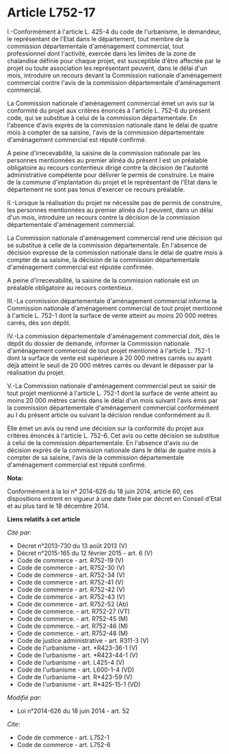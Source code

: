# Article L752-17

I.-Conformément à l'article L. 425-4 du code de l'urbanisme, le demandeur, le représentant de l'Etat dans le département,
tout membre de la commission départementale d'aménagement commercial, tout professionnel dont l'activité, exercée dans les
limites de la zone de chalandise définie pour chaque projet, est susceptible d'être affectée par le projet ou toute
association les représentant peuvent, dans le délai d'un mois, introduire un recours devant la Commission nationale
d'aménagement commercial contre l'avis de la commission départementale d'aménagement commercial. 

La Commission nationale d'aménagement commercial émet un avis sur la conformité du projet aux critères énoncés à l'article L.
752-6 du présent code, qui se substitue à celui de la commission départementale. En l'absence d'avis exprès de la commission
nationale dans le délai de quatre mois à compter de sa saisine, l'avis de la commission départementale d'aménagement
commercial est réputé confirmé. 

A peine d'irrecevabilité, la saisine de la commission nationale par les personnes mentionnées au premier alinéa du présent I
est un préalable obligatoire au recours contentieux dirigé contre la décision de l'autorité administrative compétente pour
délivrer le permis de construire. Le maire de la commune d'implantation du projet et le représentant de l'Etat dans le
département ne sont pas tenus d'exercer ce recours préalable. 

II.-Lorsque la réalisation du projet ne nécessite pas de permis de construire, les personnes mentionnées au premier alinéa du
I peuvent, dans un délai d'un mois, introduire un recours contre la décision de la commission départementale d'aménagement
commercial. 

La Commission nationale d'aménagement commercial rend une décision qui se substitue à celle de la commission départementale.
En l'absence de décision expresse de la commission nationale dans le délai de quatre mois à compter de sa saisine, la
décision de la commission départementale d'aménagement commercial est réputée confirmée. 

A peine d'irrecevabilité, la saisine de la commission nationale est un préalable obligatoire au recours contentieux. 

III.-La commission départementale d'aménagement commercial informe la Commission nationale d'aménagement commercial de tout
projet mentionné à l'article L. 752-1 dont la surface de vente atteint au moins 20 000 mètres carrés, dès son dépôt. 

IV.-La commission départementale d'aménagement commercial doit, dès le dépôt du dossier de demande, informer la Commission
nationale d'aménagement commercial de tout projet mentionné à l'article L. 752-1 dont la surface de vente est supérieure à 20
000 mètres carrés ou ayant déjà atteint le seuil de 20 000 mètres carrés ou devant le dépasser par la réalisation du projet. 

V.-La Commission nationale d'aménagement commercial peut se saisir de tout projet mentionné à l'article L. 752-1 dont la
surface de vente atteint au moins 20 000 mètres carrés dans le délai d'un mois suivant l'avis émis par la commission
départementale d'aménagement commercial conformément au I du présent article ou suivant la décision rendue conformément au
II. 

Elle émet un avis ou rend une décision sur la conformité du projet aux critères énoncés à l'article L. 752-6. Cet avis ou
cette décision se substitue à celui de la commission départementale. En l'absence d'avis ou de décision exprès de la
commission nationale dans le délai de quatre mois à compter de sa saisine, l'avis de la commission départementale
d'aménagement commercial est réputé confirmé.

**Nota:**

Conformément à la loi n° 2014-626 du 18 juin 2014, article 60, ces dispositions entrent en vigueur à une date fixée par
décret en Conseil d'Etat et au plus tard le 18 décembre 2014.

**Liens relatifs à cet article**

_Cité par_:

  - Décret n°2013-730 du 13 août 2013 (V)
  - Décret n°2015-165 du 12 février 2015 - art. 6 (V)
  - Code de commerce - art. R752-19 (V)
  - Code de commerce - art. R752-30 (V)
  - Code de commerce - art. R752-34 (V)
  - Code de commerce - art. R752-41 (V)
  - Code de commerce - art. R752-42 (V)
  - Code de commerce - art. R752-43 (V)
  - Code de commerce - art. R752-52 (Ab)
  - Code de commerce. - art. R752-27 (VT)
  - Code de commerce. - art. R752-45 (M)
  - Code de commerce. - art. R752-46 (M)
  - Code de commerce. - art. R752-48 (M)
  - Code de justice administrative - art. R311-3 (V)
  - Code de l'urbanisme - art. *R423-36-1 (V)
  - Code de l'urbanisme - art. *R423-44-1 (V)
  - Code de l'urbanisme - art. L425-4 (V)
  - Code de l'urbanisme - art. L600-1-4 (VD)
  - Code de l'urbanisme - art. R*423-59 (V)
  - Code de l'urbanisme - art. R*425-15-1 (VD)

_Modifié par_:

  - Loi n°2014-626 du 18 juin 2014 - art. 52

_Cite_:

  - Code de commerce - art. L752-1
  - Code de commerce - art. L752-6

